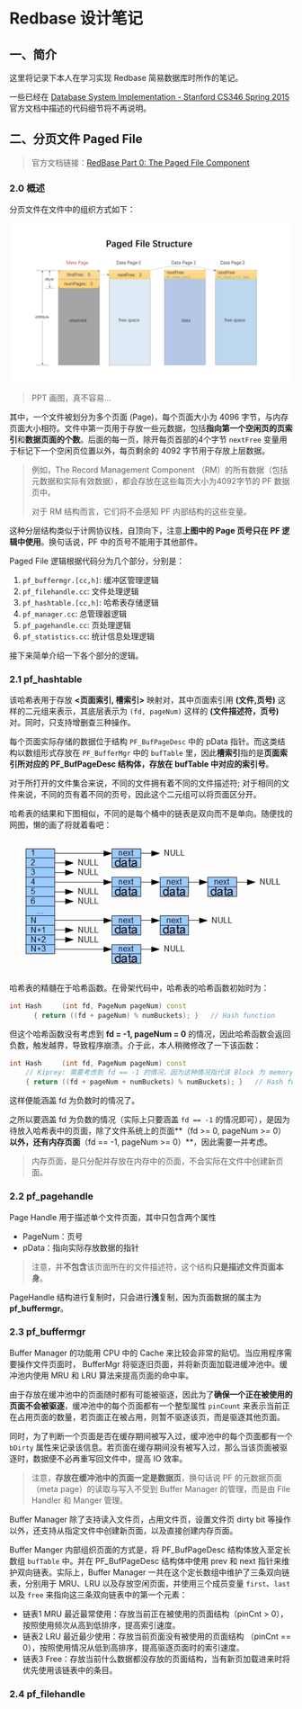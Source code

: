 # Redbase 设计笔记

## 一、简介

这里将记录下本人在学习实现 Redbase 简易数据库时所作的笔记。

一些已经在 [Database System Implementation - Stanford CS346 Spring 2015](https://web.stanford.edu/class/cs346/2015/) 官方文档中描述的代码细节将不再说明。

## 二、分页文件 Paged File

> 官方文档链接：[RedBase Part 0: The Paged File Component](https://web.stanford.edu/class/cs346/2015/redbase-pf.html)

### 2.0 概述

分页文件在文件中的组织方式如下：

![image-20220611093253333](README/pf-pic.jpg)

> PPT 画图，真不容易...

其中，一个文件被划分为多个页面 (Page)，每个页面大小为 4096 字节，与内存页面大小相符。文件中第一页用于存放一些元数据，包括**指向第一个空闲页的页索引**和**数据页面的个数**。后面的每一页，除开每页首部的4个字节 `nextFree` 变量用于标记下一个空闲页位置以外，每页剩余的 4092 字节用于存放上层数据。

> 例如，The Record Management Component （RM）的所有数据（包括元数据和实际有效数据），都会存放在这些每页大小为4092字节的 PF 数据页中。
>
> 对于 RM 结构而言，它们将不会感知 PF 内部结构的这些变量。

这种分层结构类似于计网协议栈，自顶向下，注意**上图中的 Page 页号只在 PF 逻辑中使用**。换句话说，PF 中的页号不能用于其他部件。

Paged File 逻辑根据代码分为几个部分，分别是：

1. `pf_buffermgr.[cc,h]`: 缓冲区管理逻辑
2. `pf_filehandle.cc`: 文件处理逻辑
3. `pf_hashtable.[cc,h]`: 哈希表存储逻辑
4. `pf_manager.cc`: 总管理器逻辑
5. `pf_pagehandle.cc`: 页处理逻辑
6. `pf_statistics.cc`: 统计信息处理逻辑

接下来简单介绍一下各个部分的逻辑。

### 2.1 pf_hashtable

该哈希表用于存放 **<页面索引, 槽索引>** 映射对，其中页面索引用 **(文件,页号)** 这样的二元组来表示，其底层表示为 `(fd, pageNum)` 这样的 **(文件描述符，页号)** 对。同时，只支持增删查三种操作。

每个页面实际存储的数据位于结构 `PF_BufPageDesc` 中的 pData 指针。而这类结构以数组形式存放在 `PF_BufferMgr` 中的 `bufTable` 里，因此**槽索引**指的是**页面索引所对应的 PF_BufPageDesc 结构体，存放在 bufTable 中对应的索引号**。 

对于所打开的文件集合来说，不同的文件拥有着不同的文件描述符; 对于相同的文件来说，不同的页有着不同的页号，因此这个二元组可以将页面区分开。

哈希表的结果和下图相似，不同的是每个桶中的链表是双向而不是单向。随便找的网图，懒的画了将就着看吧：

![img](README/hashtable.png)

哈希表的精髓在于哈希函数。在骨架代码中，哈希表的哈希函数初始时为：

```cpp
int Hash     (int fd, PageNum pageNum) const
      { return ((fd + pageNum) % numBuckets); }   // Hash function
```

但这个哈希函数没有考虑到 **fd = -1, pageNum = 0** 的情况，因此哈希函数会返回负数，触发越界，导致程序崩溃。介于此，本人稍微修改了一下该函数：

```cpp
int Hash     (int fd, PageNum pageNum) const
    // Kiprey: 需要考虑到 fd == -1 的情况，因为这种情况指代该 Block 为 memory block
    { return ((fd + pageNum + numBuckets) % numBuckets); }   // Hash function
```

这样便能涵盖 fd 为负数时的情况了。

之所以要涵盖 fd 为负数的情况（实际上只要涵盖 `fd == -1` 的情况即可），是因为待放入哈希表中的页面，除了文件系统上的页面**（fd >= 0, pageNum >= 0）**以外，还有内存页面**（fd == -1, pageNum >= 0）**，因此需要一并考虑。

> 内存页面，是只分配并存放在内存中的页面，不会实际在文件中创建新页面。

### 2.2 pf_pagehandle

Page Handle 用于描述单个文件页面，其中只包含两个属性

- PageNum：页号
- pData：指向实际存放数据的指针

> 注意，并**不包含**该页面所在的文件描述符，这个结构**只是描述文件页面本身**。

PageHandle 结构进行复制时，只会进行**浅**复制，因为页面数据的属主为 **pf_buffermgr**。

### 2.3 pf_buffermgr

Buffer Manager 的功能用 CPU 中的 Cache 来比较会非常的贴切。当应用程序需要操作文件页面时， BufferMgr 将驱逐旧页面，并将新页面加载进缓冲池中。缓冲池内使用 MRU 和 LRU 算法来提高页面的命中率。

由于存放在缓冲池中的页面随时都有可能被驱逐，因此为了**确保一个正在被使用的页面不会被驱逐**，缓冲池中的每个页面都有一个整型属性 `pinCount` 来表示当前正在占用页面的数量，若页面正在被占用，则暂不驱逐该页，而是驱逐其他页面。

同时，为了判断一个页面是否在缓存期间被写入过，缓冲池中的每个页面都有一个 `bDirty` 属性来记录该信息。若页面在缓存期间没有被写入过，那么当该页面被驱逐时，数据便不必再重写回文件中，提高 IO 效率。

> 注意，**存放在缓冲池中的页面一定是数据页**，换句话说 PF 的元数据页面 （meta page）的读取与写入不受到 Buffer Manager 的管理，而是由 File Handler 和 Manger 管理。

Buffer Manager 除了支持读入文件页，占用文件页，设置文件页 dirty bit 等操作以外，还支持从指定文件中创建新页面，以及直接创建内存页面。

Buffer Manger 内部组织页面的方式是，将 PF_BufPageDesc 结构体放入至定长数组 `bufTable` 中。并在 PF_BufPageDesc 结构体中使用 prev 和 next 指针来维护双向链表。实际上，Buffer Manager 一共在这个定长数组中维护了三条双向链表，分别用于 MRU、LRU 以及存放空闲页面，并使用三个成员变量 `first`、`last` 以及 `free` 来指向这三条双向链表中的第一个元素：

- 链表1 MRU 最近最常使用：存放当前正在被使用的页面结构（pinCnt > 0），按照使用频次从高到低排序，提高索引速度。
- 链表2 LRU 最近最少使用：存放当前页面没有被使用的页面结构 （pinCnt == 0），按照使用情况从低到高排序，提高驱逐页面时的索引速度。
- 链表3 Free：存放当前什么数据都没存放的页面结构，当有新页加载进来时将优先使用该链表中的条目。

### 2.4 pf_filehandle

